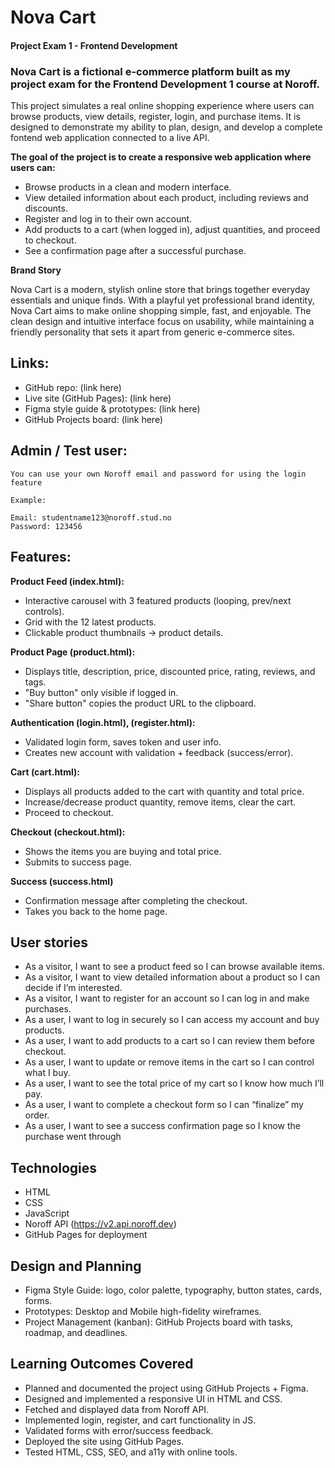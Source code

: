 # Nova Cart

#### Project Exam 1 - Frontend Development

### Nova Cart is a fictional e-commerce platform built as my project exam for the Frontend Development 1 course at Noroff.

This project simulates a real online shopping experience where users can browse products, view details, register, login, and purchase items. It is designed to demonstrate my ability to plan, design, and develop a complete fontend web application connected to a live API.

**The goal of the project is to create a responsive web application where users can:**

- Browse products in a clean and modern interface.
- View detailed information about each product, including reviews and discounts.
- Register and log in to their own account.
- Add products to a cart (when logged in), adjust quantities, and proceed to checkout.
- See a confirmation page after a successful purchase.

**Brand Story**

Nova Cart is a modern, stylish online store that brings together everyday essentials and unique finds. With a playful yet professional brand identity, Nova Cart aims to make online shopping simple, fast, and enjoyable. The clean design and intuitive interface focus on usability, while maintaining a friendly personality that sets it apart from generic e-commerce sites.

## Links:

- GitHub repo: (link here)
- Live site (GitHub Pages): (link here)
- Figma style guide & prototypes: (link here)
- GitHub Projects board: (link here)

## Admin / Test user:

    You can use your own Noroff email and password for using the login feature

    Example:

    Email: studentname123@noroff.stud.no
    Password: 123456

## Features:

**Product Feed (index.html):**

- Interactive carousel with 3 featured products (looping, prev/next controls).
- Grid with the 12 latest products.
- Clickable product thumbnails -> product details.

**Product Page (product.html):**

- Displays title, description, price, discounted price, rating, reviews, and tags.
- "Buy button" only visible if logged in.
- "Share button" copies the product URL to the clipboard.

**Authentication (login.html), (register.html):**

- Validated login form, saves token and user info.
- Creates new account with validation + feedback (success/error).

**Cart (cart.html):**

- Displays all products added to the cart with quantity and total price.
- Increase/decrease product quantity, remove items, clear the cart.
- Proceed to checkout.

**Checkout (checkout.html):**

- Shows the items you are buying and total price.
- Submits to success page.

**Success (success.html)**

- Confirmation message after completing the checkout.
- Takes you back to the home page.

## User stories

- As a visitor, I want to see a product feed so I can browse available items.
- As a visitor, I want to view detailed information about a product so I can decide if I’m interested.
- As a visitor, I want to register for an account so I can log in and make purchases.
- As a user, I want to log in securely so I can access my account and buy products.
- As a user, I want to add products to a cart so I can review them before checkout.
- As a user, I want to update or remove items in the cart so I can control what I buy.
- As a user, I want to see the total price of my cart so I know how much I’ll pay.
- As a user, I want to complete a checkout form so I can “finalize” my order.
- As a user, I want to see a success confirmation page so I know the purchase went through

## Technologies

- HTML
- CSS
- JavaScript
- Noroff API (https://v2.api.noroff.dev)
- GitHub Pages for deployment

## Design and Planning

- Figma Style Guide: logo, color palette, typography, button states, cards, forms.
- Prototypes: Desktop and Mobile high-fidelity wireframes.
- Project Management (kanban): GitHub Projects board with tasks, roadmap, and deadlines.

## Learning Outcomes Covered

- Planned and documented the project using GitHub Projects + Figma.
- Designed and implemented a responsive UI in HTML and CSS.
- Fetched and displayed data from Noroff API.
- Implemented login, register, and cart functionality in JS.
- Validated forms with error/success feedback.
- Deployed the site using GitHub Pages.
- Tested HTML, CSS, SEO, and a11y with online tools.
